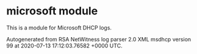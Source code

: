 # microsoft module

This is a module for Microsoft DHCP logs.

Autogenerated from RSA NetWitness log parser 2.0 XML msdhcp version 99
at 2020-07-13 17:12:03.76582 +0000 UTC.

